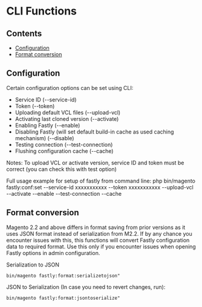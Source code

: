 # CLI Functions

## Contents

* [Configuration](#configuration)
* [Format conversion](#format)

## Configuration

Certain configuration options can be set using CLI:

- Service ID (--service-id)
- Token (--token)
- Uploading default VCL files (--upload-vcl)
- Activating last cloned version (--activate)
- Enabling Fastly (--enable)
- Disabling Fastly (will set default build-in cache as used caching mechanism) (--disable)
- Testing connection (--test-connection)
- Flushing configuration cache (--cache)

Notes: To upload VCL or activate version, service ID and token must be correct (you can check this with test option)

Full usage example for setup of fastly from command line:
php bin/magento fastly:conf:set --service-id xxxxxxxxxxx --token xxxxxxxxxxx --upload-vcl --activate --enable --test-connection --cache


## Format conversion

Magento 2.2 and above differs in format saving from prior versions as it uses JSON format instead of serialization from M2.2.
If by any chance you encounter issues with this, this functions will convert Fastly configuration data to required format.
Use this only if you encounter issues when opening Fastly options in admin configuration.

Serialization to JSON
```
bin/magento fastly:format:serializetojson"
```

JSON to Serialization (In case you need to revert changes, run):
```
bin/magento fastly:format:jsontoserialize"
```

